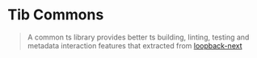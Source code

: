 # Tib Commons

> A common ts library provides better ts building, linting, testing and metadata
> interaction features that extracted from
> [loopback-next](https://github.com/strongloop/loopback-next)

